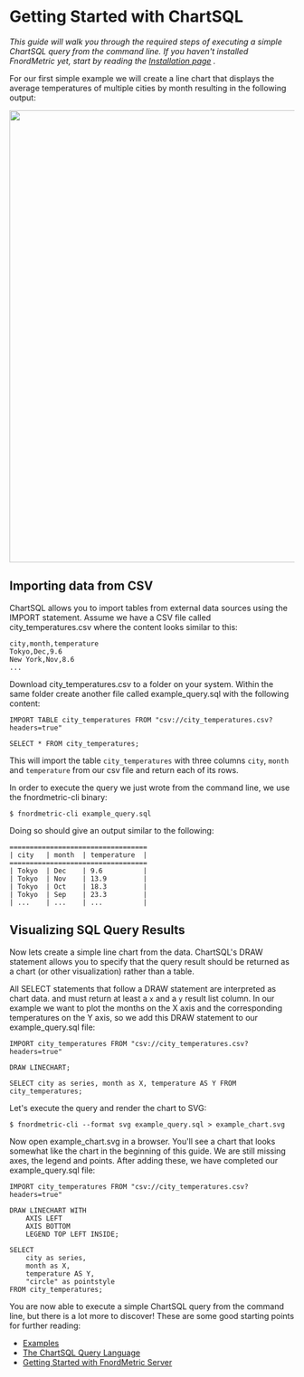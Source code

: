 Getting Started with ChartSQL
=============================

_This guide will walk you through the required steps of executing a simple ChartSQL query 
from the command line. If you haven't installed FnordMetric yet, start by reading the
[Installation page](/documentation/installation) ._


For our first simple example we will create a line chart that displays the
average temperatures of multiple cities by month resulting in the following output:

<img src="/img/simple_linechart.png" width="800" />


Importing data from CSV
-----------------------

ChartSQL allows you to import tables from external data sources using the
IMPORT statement. Assume we have a CSV file called city_temperatures.csv 
where the content looks similar to this:

    city,month,temperature
    Tokyo,Dec,9.6
    New York,Nov,8.6
    ...

Download city_temperatures.csv to a folder on your system. Within the same folder create another file called example_query.sql with the following content:

    IMPORT TABLE city_temperatures FROM "csv://city_temperatures.csv?headers=true"

    SELECT * FROM city_temperatures;

This will import the table `city_temperatures` with three columns `city`, `month`
and `temperature` from our csv file and return each of its rows.

In order to execute the query we just wrote from the command line, we use the
fnordmetric-cli binary:

    $ fnordmetric-cli example_query.sql

Doing so should give an output similar to the following:

    ==================================
    | city   | month  | temperature  |
    ==================================
    | Tokyo  | Dec    | 9.6          |
    | Tokyo  | Nov    | 13.9         |
    | Tokyo  | Oct    | 18.3         |
    | Tokyo  | Sep    | 23.3         |
    | ...    | ...    | ...          |


Visualizing SQL Query Results
------------------------------

Now lets create a simple line chart from the data. ChartSQL's DRAW statement
allows you to specify that the query result should be returned as a chart (or
other visualization) rather than a table.

All SELECT statements that follow a DRAW statement are interpreted as chart data.
and must return at least a `x` and a `y` result list column. In our example
we want to plot the months on the X axis and the corresponding temperatures on the Y axis,
so we add this DRAW statement to our example_query.sql file:


    IMPORT city_temperatures FROM "csv://city_temperatures.csv?headers=true"

    DRAW LINECHART;

    SELECT city as series, month as X, temperature AS Y FROM city_temperatures;

Let's execute the query and render the chart to SVG:

    $ fnordmetric-cli --format svg example_query.sql > example_chart.svg

Now open example_chart.svg in a browser. You'll see a chart that looks
somewhat like the chart in the beginning of this guide. We are still missing
axes, the legend and points. After adding these, we have completed our
example_query.sql file:

    IMPORT city_temperatures FROM "csv://city_temperatures.csv?headers=true"

    DRAW LINECHART WITH
        AXIS LEFT
        AXIS BOTTOM
        LEGEND TOP LEFT INSIDE;

    SELECT
        city as series,
        month as X,
        temperature AS Y,
        "circle" as pointstyle
    FROM city_temperatures;


You are now able to execute a simple ChartSQL query from the command line,
but there is a lot more to discover! These are some good starting points for further reading:

  + [Examples](/examples/)
  + [The ChartSQL Query Language](/documentation/chartsql/introduction/)
  + [Getting Started with FnordMetric Server](/documentation/getting_started/fnordmetric-server/)
